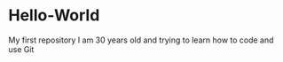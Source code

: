Hello-World
===========

My first repository
I am 30 years old and trying to learn how to code and use Git
